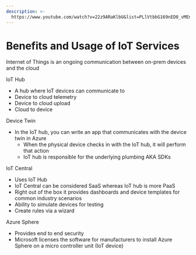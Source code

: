 ```yaml
---
description: >-
  https://www.youtube.com/watch?v=22z9ARaKlbU&list=PLlVtbbG169nED0_vMEniWBQjSoxTsBYS3&index=23
---
```


# Benefits and Usage of IoT Services

Internet of Things is an ongoing communication between on-prem devices and the cloud&#x20;



IoT Hub

* A hub where IoT devices can communicate to&#x20;
* Device to cloud telemetry
* Device to cloud upload
* Cloud to device

Device Twin

* In the IoT hub, you can write an app that communicates with the device twin in Azure
  * When the physical device checks in with the IoT hub, it will perform that action
  * IoT hub is responsible for the underlying plumbing AKA SDKs

IoT Central

* Uses IoT Hub
* IoT Central can be considered SaaS whereas IoT hub is more PaaS
* Right out of the box it provides dashboards and device templates for common industry scenarios
* Ability to simulate devices for testing
* Create rules via a wizard

Azure Sphere

* Provides end to end security
* Microsoft licenses the software for manufacturers to install Azure Sphere on a micro controller unit (IoT device)

